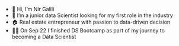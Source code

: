 - 👋 Hi, I’m Nir Galili
- 🐤 I’m a junior data Scientist looking for my first role in the industry 
- 🏠 Real estate entrepreneur with passion to data-driven decision
- 🧑‍🎓 On Sep 22 I finished DS Bootcamp as part of my journey to becoming a Data Scientist

<!---
nirgalili/nirgalili is a ✨ special ✨ repository because its `README.md` (this file) appears on your GitHub profile.
You can click the Preview link to take a look at your changes.
--->
